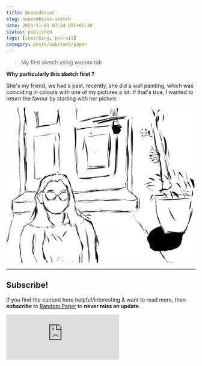 ```yaml
---
title: Noooodhivas
slug: noooodhivas-sketch
date: 2021-11-01 07:24 UTC+05:30
status: published
tags: [sketching, potrait]
category: posts/substack/paper
---
```


> My first sketch using wacom tab

**Why particularly this sketch first ?**

She's my friend, we had a past, recently, she did a wall painting, which was coinciding in 
colours with one of my pictures a lot. If that's true, I wanted to return the favour by starting with her picture.

![](/images/Noooodhivas.jpg)

---
## Subscribe!
If you find the content here helpful/interesting & want to read more, then _**subscribe**_ to [Random Paper](https://randompaper8.substack.com/) to **never miss an update.**
<div class="row">
	<iframe src="https://randompaper8.substack.com/embed" max-width="480" height="120" frameborder="0" scrolling="no" class="centred"></iframe>
	<br>
</div>
